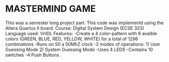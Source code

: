 # MASTERMIND GAME
This was a semester long project part. This code was implementd using the Altera Quartus II board.
Course: Digital System Design (ECSE 323)
Language used: VHDL
Features:
-Create a 4 color-pattern with 6 avaible colors (GREEN, BLUE, RED, YELLOW, WHITE) for a total of 1296 combinations
-Runs on 50 a 50MhZ  clock
-2 modes of operations: 1) User Guessing Mode
                        2) System Guessing Mode
-Uses 4 LEDS
-Contains 10 switches
-4 Push Buttons
.


